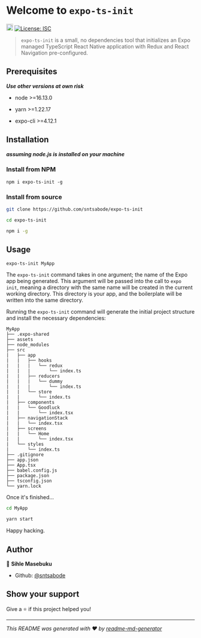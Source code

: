 # Welcome to `expo-ts-init`

<p>
  <a href="https://badge.fury.io/js/expo-ts-init"><img src="https://badge.fury.io/js/expo-ts-init.svg" alt="npm version" height="18"></a>
  <a href="#" target="_blank">
    <img alt="License: ISC" src="https://img.shields.io/badge/License-MIT-blue.svg" />
  </a>
</p>

> `expo-ts-init` is a small, no dependencies tool that initializes an Expo managed TypeScript React Native application with Redux and React Navigation pre-configured.

## Prerequisites

***Use other versions at own risk***

* node >=16.13.0

* yarn >=1.22.17

* expo-cli >=4.12.1

## Installation

***assuming node.js is installed on your machine***

### Install from NPM

```
npm i expo-ts-init -g
```

### Install from source

```sh
git clone https://github.com/sntsabode/expo-ts-init
```

```sh
cd expo-ts-init
```

```sh
npm i -g
```

## Usage

```sh
expo-ts-init MyApp
```

The `expo-ts-init` command takes in one argument; the name of the Expo app being generated. This argument will be passed into the call to `expo init`, meaning a directory with the same name will be created in the current working directory. This directory is your app, and the boilerplate will be written into the same directory.

Running the `expo-ts-init` command will generate the initial project structure and install the necessary dependencies:

```
MyApp
├── .expo-shared
├── assets
├── node_modules
├── src
|   ├── app
|   |   ├── hooks
|   |   |   └── redux
|   |   |       └── index.ts
|   |   ├── reducers
|   |   |   └── dummy
|   |   |       └── index.ts
|   |   └── store
|   |       └── index.ts
|   ├── components
|   |   └── Goodluck
|   |       └── index.tsx
|   ├── navigationStack
|   |   └── index.tsx
|   ├── screens
|   |   └── Home
|   |       └── index.tsx
|   └── styles
|       └── index.ts
├── .gitignore
├── app.json
├── App.tsx
├── babel.config.js
├── package.json
├── tsconfig.json
└── yarn.lock
```

Once it's finished...

```sh
cd MyApp

yarn start
```

Happy hacking.

## Author

👤 **Sihle Masebuku**

* Github: [@sntsabode](https://github.com/sntsabode)

## Show your support

Give a ⭐️ if this project helped you!

***
_This README was generated with ❤️ by [readme-md-generator](https://github.com/kefranabg/readme-md-generator)_
